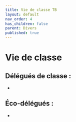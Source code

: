 ```yaml
---
title: Vie de classe TB
layout: default
nav_order: 4
has_children: false
parent: Divers
published: true
---
```

# Vie de classe 

**Délégués de classe** :
- 
- 

**Éco-délégués** :
- 
- 